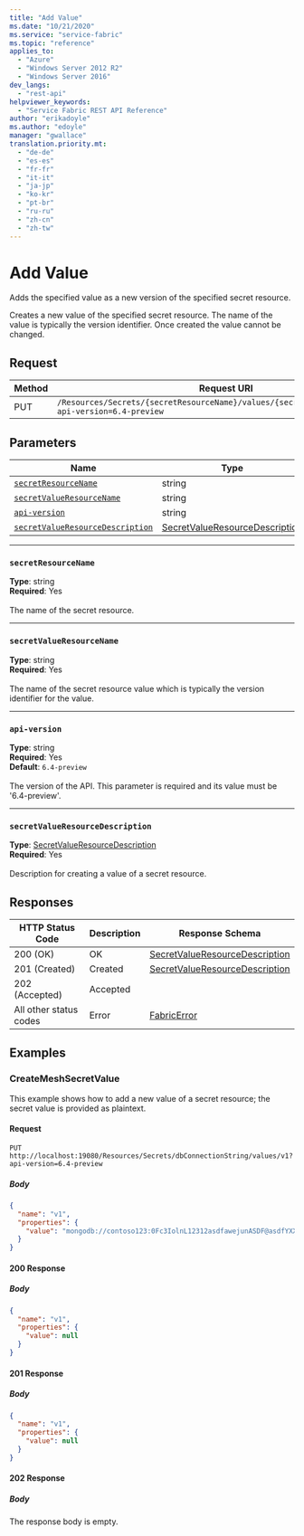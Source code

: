 ```yaml
---
title: "Add Value"
ms.date: "10/21/2020"
ms.service: "service-fabric"
ms.topic: "reference"
applies_to: 
  - "Azure"
  - "Windows Server 2012 R2"
  - "Windows Server 2016"
dev_langs: 
  - "rest-api"
helpviewer_keywords: 
  - "Service Fabric REST API Reference"
author: "erikadoyle"
ms.author: "edoyle"
manager: "gwallace"
translation.priority.mt: 
  - "de-de"
  - "es-es"
  - "fr-fr"
  - "it-it"
  - "ja-jp"
  - "ko-kr"
  - "pt-br"
  - "ru-ru"
  - "zh-cn"
  - "zh-tw"
---
```

# Add Value
Adds the specified value as a new version of the specified secret resource.

Creates a new value of the specified secret resource. The name of the value is typically the version identifier. Once created the value cannot be changed.

## Request
| Method | Request URI |
| ------ | ----------- |
| PUT | `/Resources/Secrets/{secretResourceName}/values/{secretValueResourceName}?api-version=6.4-preview` |


## Parameters
| Name | Type | Required | Location |
| --- | --- | --- | --- |
| [`secretResourceName`](#secretresourcename) | string | Yes | Path |
| [`secretValueResourceName`](#secretvalueresourcename) | string | Yes | Path |
| [`api-version`](#api-version) | string | Yes | Query |
| [`secretValueResourceDescription`](#secretvalueresourcedescription) | [SecretValueResourceDescription](sfclient-v72-model-secretvalueresourcedescription.md) | Yes | Body |

____
### `secretResourceName`
__Type__: string <br/>
__Required__: Yes<br/>
<br/>
The name of the secret resource.

____
### `secretValueResourceName`
__Type__: string <br/>
__Required__: Yes<br/>
<br/>
The name of the secret resource value which is typically the version identifier for the value.

____
### `api-version`
__Type__: string <br/>
__Required__: Yes<br/>
__Default__: `6.4-preview` <br/>
<br/>
The version of the API. This parameter is required and its value must be '6.4-preview'.


____
### `secretValueResourceDescription`
__Type__: [SecretValueResourceDescription](sfclient-v72-model-secretvalueresourcedescription.md) <br/>
__Required__: Yes<br/>
<br/>
Description for creating a value of a secret resource.

## Responses

| HTTP Status Code | Description | Response Schema |
| --- | --- | --- |
| 200 (OK) | OK<br/> | [SecretValueResourceDescription](sfclient-v72-model-secretvalueresourcedescription.md) |
| 201 (Created) | Created<br/> | [SecretValueResourceDescription](sfclient-v72-model-secretvalueresourcedescription.md) |
| 202 (Accepted) | Accepted<br/> |  |
| All other status codes | Error<br/> | [FabricError](sfclient-v72-model-fabricerror.md) |

## Examples

### CreateMeshSecretValue

This example shows how to add a new value of a secret resource; the secret value is provided as plaintext.

#### Request
```
PUT http://localhost:19080/Resources/Secrets/dbConnectionString/values/v1?api-version=6.4-preview
```

##### Body
```json
{
  "name": "v1",
  "properties": {
    "value": "mongodb://contoso123:0Fc3IolnL12312asdfawejunASDF@asdfYXX2t8a97kghVcUzcDv98hawelufhawefafnoQRGwNj2nMPL1Y9qsIr9Srdw==@contoso123.documents.azure.com:10255/mydatabase?ssl=true"
  }
}
```

#### 200 Response
##### Body
```json
{
  "name": "v1",
  "properties": {
    "value": null
  }
}
```


#### 201 Response
##### Body
```json
{
  "name": "v1",
  "properties": {
    "value": null
  }
}
```


#### 202 Response
##### Body
The response body is empty.